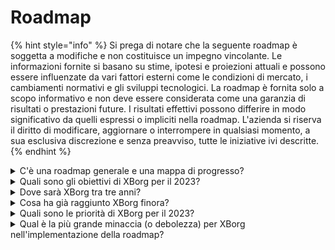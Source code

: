 # Roadmap

{% hint style="info" %}
Si prega di notare che la seguente roadmap è soggetta a modifiche e non costituisce un impegno vincolante. Le informazioni fornite si basano su stime, ipotesi e proiezioni attuali e possono essere influenzate da vari fattori esterni come le condizioni di mercato, i cambiamenti normativi e gli sviluppi tecnologici. La roadmap è fornita solo a scopo informativo e non deve essere considerata come una garanzia di risultati o prestazioni future. I risultati effettivi possono differire in modo significativo da quelli espressi o impliciti nella roadmap. L'azienda si riserva il diritto di modificare, aggiornare o interrompere in qualsiasi momento, a sua esclusiva discrezione e senza preavviso, tutte le iniziative ivi descritte.
{% endhint %}

<details>

<summary>C'è una roadmap generale e una mappa di progresso?</summary>

La roadmap generale può essere trovata nel nostro ultimo [**documento**](https://docsend.com/view/5dwn74pn6izud3vb) e sul nostro [**sito web**](https://www.xborg.com/).

</details>

<details>

<summary>Quali sono gli obiettivi di XBorg per il 2023?</summary>

* **1.000.000** utenti sull'app di coinvolgimento dei fan

<!---->

* **50** squadre di esports aderenti all'app di coinvolgimento dei fan, insieme ad altre 20 comunità

<!---->

* **10** ingegneri software nel team

<!---->

* Raccolta fondi di **$5 milioni** nel round di finanziamento iniziale e vendita pubblica di token

<!---->

* **Decentralizzazione** della rete di credenziali e programma di sovvenzioni per sviluppatori

<!---->

* Monetizzazione anticipata del prodotto

<!---->

* **+20.000** membri della comunità

</details>

<details>

<summary>Dove sarà XBorg tra tre anni?</summary>

La nostra visione per i prossimi tre anni è quella di trasformare XBorg in un protocollo completamente decentralizzato con una moltitudine di applicazioni per gli utenti, mentre ci affermiamo come la rete di credenziali di gioco di riferimento. Attraverso programmi di sovvenzioni e supporto attivo alle iniziative dei giocatori, aspiriamo ad emancipare numerosi giocatori e facilitare la nascita di entità di gioco di proprietà dei giocatori, tra cui squadre di esports e studi. Con un impegno per l'innovazione e il progresso continuo, prevediamo che XBorg emergerà come l'ecosistema di gioco dominante nella sfera Web3 e oltre, aprendo la strada a future incursioni in altri settori dell'intrattenimento e iniziative di potenziamento della comunità.\
\
Avviso: Sebbene riteniamo che sia realizzabile, le dichiarazioni contenute in questo documento riguardo alla visione di XBorg per i prossimi tre anni sono prospettiche e si basano su ipotesi, aspettative e proiezioni relative alle industrie del gioco e della blockchain. Queste dichiarazioni comportano rischi e incertezze e i risultati effettivi possono differire in modo significativo da quanto descritto in queste dichiarazioni. XBorg non garantisce o promette risultati o esiti specifici. Qualsiasi investimento in XBorg o nei suoi prodotti e servizi comporta rischi e può comportare la perdita totale o parziale dell'investimento. XBorg non è responsabile di eventuali danni o perdite subite a seguito di decisioni di investimento basate sulle informazioni contenute in questo documento. Infine, nulla in questo documento deve essere interpretato come consulenza legale, finanziaria o di investimento.

</details>

<details>

<summary>Cosa ha già raggiunto XBorg finora?</summary>

* Sviluppato MVP della rete di credenziali di gioco con **10.000** utenti
* Primo caso d'uso dell'applicazione, il lancio di Soulbound con **sei deal** iniziali
* La comunità di gioco più competitiva in Web3
* Partnership con i migliori marchi in Web3 e Web2 (Team BDS, Brave, YGG, Polygon Gaming)
* Maggiore organizzatore di tornei in Web3, con 125 tornei organizzati nel 2022 e la più grande lega Web3 organizzata nel 2023 (XCS)&#x20;
* Round di finanziamento strategico
* Mint di Prometheus

</details>

<details>

<summary>Quali sono le priorità di XBorg per il 2023?</summary>

Le principali priorità di XBorg sono incentrate su diverse aree critiche di sviluppo strategico. In primo luogo, il team sta costruendo attivamente un'app di coinvolgimento dei fan (xborg.gg) robusta e coinvolgente, che sia stabile e accattivante. In secondo luogo, l'azienda si impegna a potenziare il proprio pool di talenti tecnici per facilitare la crescita e l'espansione continue delle sue applicazioni e della rete di credenziali. XBorg è anche dedicato alla ricerca di opportunità strategiche di sviluppo aziendale con squadre di esports leader per migliorare l'coinvolgimento e l'attrattiva degli utenti della piattaforma.\
\
Con il suo focus sulla crescita sostenibile, XBorg sta esplorando una serie di strategie di monetizzazione, tra cui rilasci di oggetti indossabili, abbonamenti mensili per utenti e aziende e altre innovative fonti di ricavo. Infine, XBorg si sta preparando per un futuro decentralizzato lanciando il token XBG e rendendolo disponibile su scambi di primo livello, come Binance e Coinbase, e su scambi di secondo livello, come Bybit, Bitfinex e Kucoin. Perseguendo queste priorità strategiche, XBorg è pronto a rivoluzionare l'industria del gioco e a consolidare la sua posizione di leader nel mondo in rapida evoluzione della tecnologia Web3.

</details>

<details>

<summary>Qual è la più grande minaccia (o debolezza) per XBorg nell'implementazione della roadmap?</summary>

**Rischi regolatori**

Come ogni progetto Web3, il quadro normativo relativo agli asset digitali potrebbe ostacolare l'esecuzione di determinati punti della roadmap. Se determinati NFT o token fossero considerati titoli in determinate giurisdizioni, ciò danneggerebbe il nostro ecosistema o potrebbe influire sulle utilità del token XBG.

**Governance dei dati**

Inoltre, l'utilizzo da parte di XBorg di API di terze parti provenienti da entità affidabili come Steam e Faceit comporta potenziali problemi di governance dei dati, poiché la cessazione di tali collaborazioni comporterebbe inevitabilmente una riduzione della qualità dei dati.&#x20;

**Adozione della rete di credenziali**

Il rischio di adozione per qualsiasi protocollo non può essere sottovalutato, in quanto rappresenta un ostacolo potenziale al suo successo. Pertanto, un solido piano di crescita iniziale è essenziale. In linea con questo, abbiamo identificato l'app di coinvolgimento dei fan e le partnership strategiche con squadre di esports come i canali più efficaci per raggiungere la massa critica del protocollo XBorg.

\


</details>